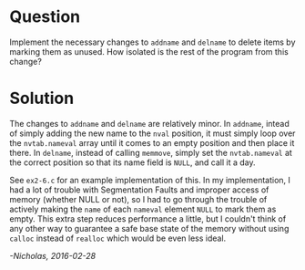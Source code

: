 # Question

Implement the necessary changes to `addname` and `delname` to delete items by
marking them as unused. How isolated is the rest of the program from this change?

# Solution

The changes to `addname` and `delname` are relatively minor. In `addname`,
intead of simply adding the new name to the `nval` position, it must simply
loop over the `nvtab.nameval` array until it comes to an empty position and
then place it there. In `delname`, instead of calling `memmove`, simply set the
`nvtab.nameval` at the correct position so that its name field is `NULL`, and
call it a day.

See `ex2-6.c` for an example implementation of this. In my implementation, I had
a lot of trouble with Segmentation Faults and improper access of memory (whether
NULL or not), so I had to go through the trouble of actively making the `name`
of each `nameval` element `NULL` to mark them as empty. This extra step reduces
performance a little, but I couldn't think of any other way to guarantee a safe
base state of the memory without using `calloc` instead of `realloc` which would
be even less ideal.

_-Nicholas, 2016-02-28_

